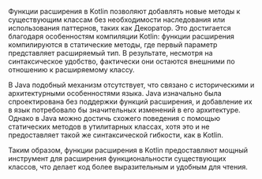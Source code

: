 Функции расширения в Kotlin позволяют добавлять новые методы к существующим классам без необходимости наследования или использования паттернов, таких как Декоратор. Это достигается благодаря особенностям компиляции Kotlin: функции расширения компилируются в статические методы, где первый параметр представляет расширяемый тип. В результате, несмотря на синтаксическое удобство, фактически они остаются внешними по отношению к расширяемому классу. ​

В Java подобный механизм отсутствует, что связано с историческими и архитектурными особенностями языка. Java изначально была спроектирована без поддержки функций расширения, и добавление их в язык потребовало бы значительных изменений в его архитектуре. Однако в Java можно достичь схожего поведения с помощью статических методов в утилитарных классах, хотя это и не предоставляет такой же синтаксической гибкости, как в Kotlin.​

Таким образом, функции расширения в Kotlin предоставляют мощный инструмент для расширения функциональности существующих классов, что делает код более выразительным и удобным для чтения.